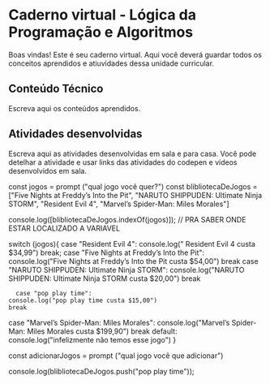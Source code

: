 # Caderno virtual - Lógica da Programação e Algoritmos
Boas vindas! Este é seu caderno virtual. Aqui você deverá guardar todos os conceitos aprendidos e atiuvidades dessa unidade curricular. 


## Conteúdo Técnico
Escreva aqui os conteúdos aprendidos.



## Atividades desenvolvidas
Escreva aqui as atividades desenvolvidas em sala e para casa. Você pode detelhar a atividade e usar links das atividades do codepen e vídeos desenvolvidos em sala. 

const jogos = prompt ("qual jogo você quer?")
const blibliotecaDeJogos = ["Five Nights at Freddy’s Into the Pit", "NARUTO SHIPPUDEN: Ultimate Ninja STORM", "Resident Evil 4", "Marvel’s Spider-Man: Miles Morales"]


console.log([blibliotecaDeJogos.indexOf(jogos)]); // PRA SABER ONDE ESTAR LOCALIZADO A VARIAVEL



switch (jogos){
  case "Resident Evil 4":
    console.log(" Resident Evil 4 custa $34,99")
    break;
 case "Five Nights at Freddy’s Into the Pit":
    console.log("Five Nights at Freddy’s Into the Pit custa $54,00")
    break
  case "NARUTO SHIPPUDEN: Ultimate Ninja STORM":
    console.log("NARUTO SHIPPUDEN: Ultimate Ninja STORM custa $20,00")
    break
    
      case "pop play time":
    console.log("pop play time custa $15,00")
    break

  case "Marvel’s Spider-Man: Miles Morales":
    console.log("Marvel’s Spider-Man: Miles Morales custa $199,90")
    break
  default:
    console.log("infelizmente não temos esse jogo")
}


const adicionarJogos = prompt ("qual jogo você que adicionar")

console.log(blibliotecaDeJogos.push("pop play time"));
